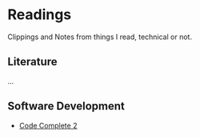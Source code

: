 # Readings

Clippings and Notes from things I read, technical or not.

## Literature

...

## Software Development

- [Code Complete 2](https://github.com/brennovich/readings/blob/master/software_development/code_complete_2.md)
